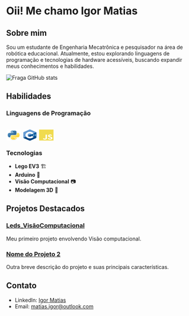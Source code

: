 # Oii! Me chamo Igor Matias

## Sobre mim

Sou um estudante de Engenharia Mecatrônica e pesquisador na área de robótica educacional. Atualmente, estou explorando linguagens de programação e tecnologias de hardware acessíveis, buscando expandir meus conhecimentos e habilidades.

![Fraga GitHub stats](https://github-readme-stats.vercel.app/api?username=igorpix&show_icons=true&theme=radical&count_private=true)

## Habilidades

### Linguagens de Programação

<div style="display: inline_block"><br>
  <img align="center" alt="Python" height="30" width="40" src="https://raw.githubusercontent.com/devicons/devicon/master/icons/python/python-original.svg">
  <img align="center" alt="C++" height="30" width="40" src="https://raw.githubusercontent.com/devicons/devicon/master/icons/cplusplus/cplusplus-original.svg">
  <img align="center" alt="JavaScript" height="30" width="40" src="https://raw.githubusercontent.com/devicons/devicon/master/icons/javascript/javascript-plain.svg">
</div>

### Tecnologias

- **Lego EV3** :building_construction:
- **Arduino** :robot:
- **Visão Computacional** :camera:
- **Modelagem 3D** :art:

## Projetos Destacados

### [Leds_VisãoComputacional](https://github.com/igorpix/Leds_VisaoComputacional.git)
Meu primeiro projeto envolvendo Visão computacional.

### [Nome do Projeto 2](link-para-o-projeto)
Outra breve descrição do projeto e suas principais características.

## Contato

- LinkedIn: [Igor Matias](linkedin.com/in/igor-matias-05b4b321a)
- Email: matias.igor@outlook.com
